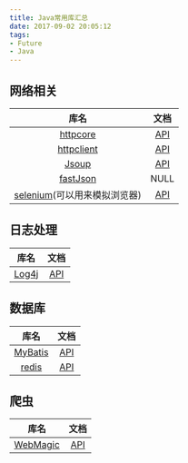 ```yaml
---
title: Java常用库汇总
date: 2017-09-02 20:05:12
tags: 
- Future
- Java
---
```


## 网络相关
| 库名                                                                             | 文档                                                                          |
| :---: | :---: |
| [httpcore](https://mvnrepository.com/artifact/org.apache.httpcomponents/httpcore) | [API](http://hc.apache.org/httpcomponents-core-ga/httpcore/apidocs/index.html) |
| [httpclient](https://mvnrepository.com/artifact/org.apache.httpcomponents/httpclient) | [API](https://hc.apache.org/httpcomponents-client-ga/httpclient/apidocs/) |
| [Jsoup](https://mvnrepository.com/artifact/org.jsoup/jsoup) | [API](https://jsoup.org/apidocs/) |
| [fastJson](https://mvnrepository.com/artifact/com.alibaba/fastjson/1.1.15) | NULL |
| [selenium](http://www.seleniumhq.org)(可以用来模拟浏览器)                       | [API](http://seleniumhq.github.io/selenium/docs/api/java/index.html) |

## 日志处理
| 库名                                                                             | 文档                                                                          |
| :---: | :---: |
| [Log4j](https://mvnrepository.com/artifact/log4j/log4j)    | [API](https://logging.apache.org/log4j/2.x/log4j-api/apidocs/index.html) |

## 数据库
| 库名                                                                             | 文档                                                                          |
| :---: | :---: |
| [MyBatis](http://www.mybatis.org/mybatis-3/) | [API](http://www.mybatis.org/mybatis-3/apidocs/index.html)                    |
| [redis](https://redis.io/)                   | [API](http://javadox.com/redis.clients/jedis/2.8.0/overview-summary.html)

## 爬虫
| 库名                                                                             | 文档                                                                          |
| :---: | :---: |
| [WebMagic](http://webmagic.io/) | [API](http://webmagic.io/apidocs/) |
